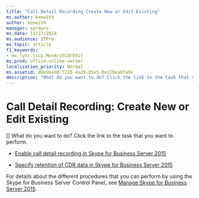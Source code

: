 ```yaml
---
title: "Call Detail Recording Create New or Edit Existing"
ms.author: kenwith
author: kenwith
manager: serdars
ms.date: 11/17/2014
ms.audience: ITPro
ms.topic: article
f1_keywords:
- ms.lync.lscp.MonArchCdrEdit
ms.prod: office-online-server
localization_priority: Normal
ms.assetid: d0e9b4d0-7110-4a29-b5e5-0e116ea6fa9c
description: "What do you want to do? Click the link to the task that you want to perform."
---
```


# Call Detail Recording: Create New or Edit Existing
[]
What do you want to do? Click the link to the task that you want to perform.
  
- [Enable call detail recording in Skype for Business Server 2015](../../manage/health-and-monitoring/enable-cdr.md)
    
- [Specify retention of CDR data in Skype for Business Server 2015](../../manage/health-and-monitoring/specify-retention-of-data.md)
    
For details about the different procedures that you can perform by using the Skype for Business Server Control Panel, see [Manage Skype for Business Server 2015](../../manage/manage.md).

